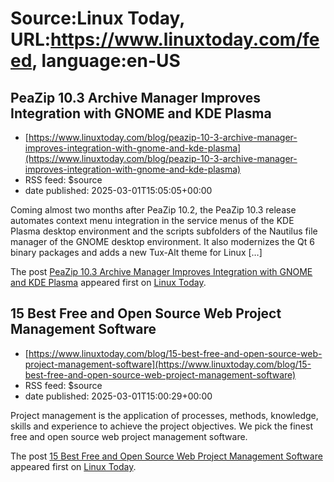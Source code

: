 # Source:Linux Today, URL:https://www.linuxtoday.com/feed, language:en-US

## PeaZip 10.3 Archive Manager Improves Integration with GNOME and KDE Plasma
 - [https://www.linuxtoday.com/blog/peazip-10-3-archive-manager-improves-integration-with-gnome-and-kde-plasma](https://www.linuxtoday.com/blog/peazip-10-3-archive-manager-improves-integration-with-gnome-and-kde-plasma)
 - RSS feed: $source
 - date published: 2025-03-01T15:05:05+00:00

<p>Coming almost two months after PeaZip 10.2, the PeaZip 10.3 release automates context menu integration in the service menus of the KDE Plasma desktop environment and the scripts subfolders of the Nautilus file manager of the GNOME desktop environment. It also modernizes the Qt 6 binary packages and adds a new Tux-Alt theme for Linux [&#8230;]</p>
<p>The post <a href="https://www.linuxtoday.com/blog/peazip-10-3-archive-manager-improves-integration-with-gnome-and-kde-plasma/">PeaZip 10.3 Archive Manager Improves Integration with GNOME and KDE Plasma</a> appeared first on <a href="https://www.linuxtoday.com">Linux Today</a>.</p>

## 15 Best Free and Open Source Web Project Management Software
 - [https://www.linuxtoday.com/blog/15-best-free-and-open-source-web-project-management-software](https://www.linuxtoday.com/blog/15-best-free-and-open-source-web-project-management-software)
 - RSS feed: $source
 - date published: 2025-03-01T15:00:29+00:00

<p>Project management is the application of processes, methods, knowledge, skills and experience to achieve the project objectives. We pick the finest free and open source web project management software.</p>
<p>The post <a href="https://www.linuxtoday.com/blog/15-best-free-and-open-source-web-project-management-software/">15 Best Free and Open Source Web Project Management Software</a> appeared first on <a href="https://www.linuxtoday.com">Linux Today</a>.</p>

